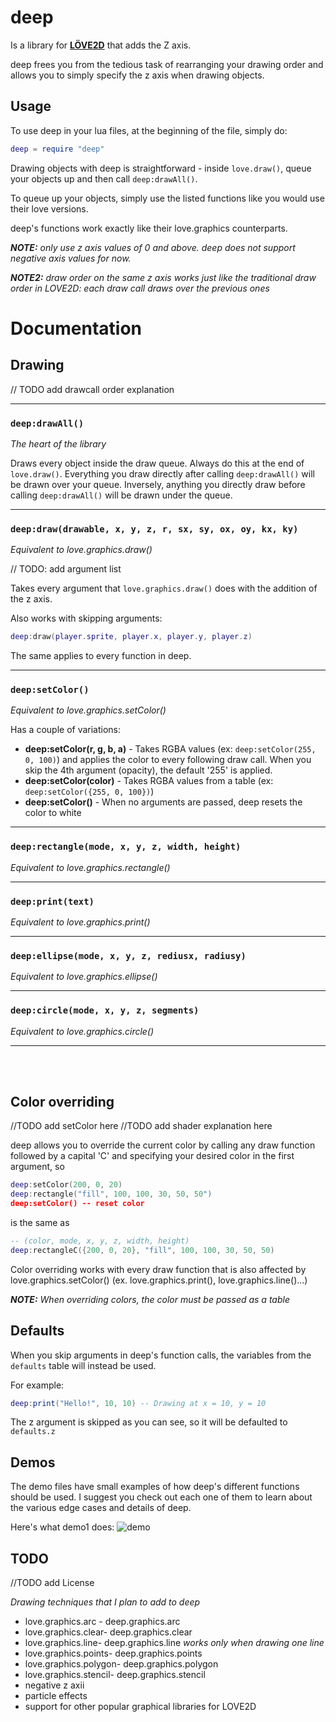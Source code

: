 # deep
Is a library for [**LÖVE2D**](https://love2d.org) that adds the Z axis.

deep frees you from the tedious task of rearranging your drawing order and allows you
to simply specify the z axis when drawing objects.


## Usage
To use deep in your lua files, at the beginning of the file, simply do:

```Lua
deep = require "deep"
```

Drawing objects with deep is straightforward - inside `love.draw()`, queue your objects up and 
then call `deep:drawAll()`.

To queue up your objects, simply use the listed functions like you would use their love versions.

deep's functions work exactly like their love.graphics counterparts.

***NOTE:** only use z axis values of 0 and above. deep does not support negative axis values for now.*

***NOTE2:** draw order on the same z axis works just like the traditional draw order in LOVE2D: 
each draw call draws over the previous ones*


# Documentation

## Drawing

// TODO add drawcall order explanation

---

### `deep:drawAll()`
*The heart of the library*

Draws every object inside the draw queue. Always do this at the end of `love.draw()`.
Everything you draw directly after calling `deep:drawAll()` will be drawn over your queue. 
Inversely, anything you directly draw before calling `deep:drawAll()` will be drawn under the queue.

---

### `deep:draw(drawable, x, y, z, r, sx, sy, ox, oy, kx, ky)`
*Equivalent to love.graphics.draw()*

// TODO: add argument list

Takes every argument that `love.graphics.draw()` does with the addition of the z axis.

Also works with skipping arguments:

```Lua
deep:draw(player.sprite, player.x, player.y, player.z)
```

The same applies to every function in deep.

---

### `deep:setColor()`
*Equivalent to love.graphics.setColor()*

Has a couple of variations:
* **deep:setColor(r, g, b, a)** - Takes RGBA values (ex: `deep:setColor(255, 0, 100)`) and applies the 
color to every following draw call. When you skip the 4th argument (opacity), the default '255' is 
applied.
* **deep:setColor(color)** - Takes RGBA values from a table (ex: `deep:setColor({255, 0, 100})`)
* **deep:setColor()** - When no arguments are passed, deep resets the color to white

---

### `deep:rectangle(mode, x, y, z, width, height)`
*Equivalent to love.graphics.rectangle()*

---

### `deep:print(text)`
*Equivalent to love.graphics.print()*

---

### `deep:ellipse(mode, x, y, z, rediusx, radiusy)`
*Equivalent to love.graphics.ellipse()*

---

### `deep:circle(mode, x, y, z, segments)`
*Equivalent to love.graphics.circle()*

---
<br><br>

## Color overriding

//TODO add setColor here
//TODO add shader explanation here

deep allows you to override the current color by calling any draw function followed by a capital
 'C' and specifying your desired color in the first argument, so 

```Lua
deep:setColor(200, 0, 20)
deep:rectangle("fill", 100, 100, 30, 50, 50")
deep:setColor() -- reset color
```

is the same as

```Lua
-- (color, mode, x, y, z, width, height)
deep:rectangleC({200, 0, 20}, "fill", 100, 100, 30, 50, 50) 
```

Color overriding works with every draw function that is also affected by love.graphics.setColor()
(ex. love.graphics.print(), love.graphics.line()...)

***NOTE:** When overriding colors, the color must be passed as a table*


## Defaults

When you skip arguments in deep's function calls, the variables from the `defaults` table will 
instead be used. 

For example:
```Lua
deep:print("Hello!", 10, 10) -- Drawing at x = 10, y = 10
```

The z argument is skipped as you can see, so it will be defaulted to `defaults.z`

## Demos
The demo files have small examples of how deep's different functions should be used. I suggest 
you check out each one of them to learn about the various edge cases and details of deep.

Here's what demo1 does:
![demo](https://i.imgur.com/jRJXcZL.gif)



## TODO
//TODO add License

*Drawing techniques that I plan to add to deep* 

* love.graphics.arc - deep.graphics.arc
* love.graphics.clear- deep.graphics.clear
* love.graphics.line- deep.graphics.line *works only when drawing one line*
* love.graphics.points- deep.graphics.points
* love.graphics.polygon- deep.graphics.polygon
* love.graphics.stencil- deep.graphics.stencil
* negative z axii
* particle effects
* support for other popular graphical libraries for LOVE2D